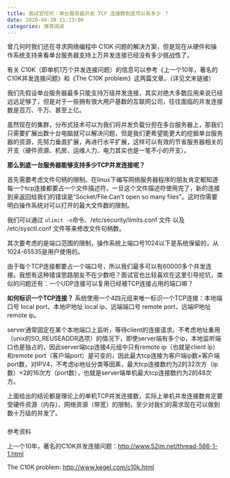 ```yaml
---
title: 面试官挖坑：单台服务器并发 TCP 连接数到底可以有多少 ？
date: 2020-04-30 11:23:00
categories: 推荐阅读
---
```

曾几何时我们还在寻求网络编程中 C10K 问题的解决方案，但是现在从硬件和操作系统支持来看单台服务器支持上万并发连接已经没有多少挑战性了。

有关 C10K（即单机1万个并发连接问题）的信息可以参考《上一个10年，著名的C10K并发连接问题》和《The C10K problem》这两篇文章。（详见文末链接）

我们先假设单台服务器最多只能支持万级并发连接，其实对绝大多数应用来说已经远远足够了，但是对于一些拥有很大用户基数的互联网公司，往往面临的并发连接数是百万、千万、甚至上亿。

虽然现在的集群，分布式技术可以为我们将并发负载分担在多台服务器上，那我们只需要扩展出数十台电脑就可以解决问题，但是我们更希望能更大的挖掘单台服务器的资源，先努力垂直扩展，再进行水平扩展，这样可以有效的节省服务器相关的开支（硬件资源、机房、运维人力、电力其实也是一笔不小的开支）。

**那么到底一台服务器能够支持多少TCP并发连接呢？**

首先需要考虑文件句柄的限制。在linux下编写网络服务器程序的朋友肯定都知道每一个tcp连接都要占一个文件描述符，一旦这个文件描述符使用完了，新的连接到来返回给我们的错误是“Socket/File:Can't open so many files”。这时你需要明白操作系统对可以打开的最大文件数的限制。

我们可以通过 `ulimit -n`命令、/etc/security/limits.conf 文件 以及 /etc/sysctl.conf 文件等来修改文件句柄数。

其次要考虑的是端口范围的限制，操作系统上端口号1024以下是系统保留的，从1024-65535是用户使用的。

由于每个TCP连接都要占一个端口号，所以我们最多可以有60000多个并发连接。我想有这种错误思路朋友不在少数吧？面试官也比较喜欢在这里引导挖坑，类似的问题还有：一个UDP连接可以复用已经被TCP连接占用的端口嘛？

**如何标识一个TCP连接？** 系统使用一个4四元组来唯一标识一个TCP连接：本地端口号 local port、本地IP地址 local ip、远端端口号 remote port、远端IP地址 remote ip。

server通常固定在某个本地端口上监听，等待client的连接请求。不考虑地址重用（unix的SO\_REUSEADDR选项）的情况下，即使server端有多个ip，本地监听端口也是独占的，因此server端tcp连接4元组中只有remote ip（也就是client ip）和remote port（客户端port）是可变的，因此最大tcp连接为客户端ip数×客户端port数，对IPV4，不考虑ip地址分类等因素，最大tcp连接数约为2的32次方（ip数）×2的16次方（port数），也就是server端单机最大tcp连接数约为2的48次方。

上面给出的结论都是理论上的单机TCP并发连接数，实际上单机并发连接数肯定要受硬件资源（内存）、网络资源（带宽）的限制，至少对我们的需求现在可以做到数十万级的并发了。

### 

参考资料

上一个10年，著名的C10K并发连接问题：http://www.52im.net/thread-566-1-1.html

The C10K problem: http://www.kegel.com/c10k.html